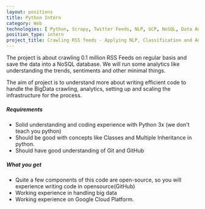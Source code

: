 ```yaml
---
layout: positions
title: Python Intern
category: Web
technologies: [ Python, Scrapy, Twitter Feeds, NLP, GCP, NoSQL, Data Analytics]
position_type: intern
project_title: Crawling RSS feeds - Applying NLP, Classification and Analysing the Big Data
---
```


The project is about crawling 0.1 million RSS Feeds on regular basis
and save the data into a NoSQL database. We will run some analytics like
understanding the trends, sentiments and other minimal things.

The aim of project is to understand more about writing efficient code to handle the BigData
crawling, analytics, setting up and scaling the infrastructure for the process.


##### Requirements

- Solid understanding and coding experience with Python 3x (we don't teach you python)
- Should be good with concepts like Classes and Multiple Inheritance in python.
- Should have good understanding of Git and GitHub


##### What you get
- Quite a few components of this code are open-source, so you will experience
writing code in opensource(GitHub)
- Working experience in handling big data
- Working experience on Google Cloud Platform.
